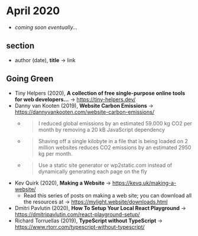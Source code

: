 # April 2020

+ *coming soon eventually...*

## section

+ author (date), **title** &#8594; link

## Going Green

+ Tiny Helpers (2020), **A collection of free single-purpose online tools for web developers...** &#8594; https://tiny-helpers.dev/
+ Danny van Kooten (2019), **Website Carbon Emissions** &#8594; https://dannyvankooten.com/website-carbon-emissions/
  - > I reduced global emissions by an estimated 59.000 kg CO2 per month by removing a 20 kB JavaScript dependency
  - > Shaving off a single kilobyte in a file that is being loaded on 2 million websites reduces CO2 emissions by an estimated 2950 kg per month.
  - > Use a static site generator or wp2static.com instead of dynamically generating each page on the fly
+ Kev Quirk (2020), **Making a Website** &#8594; https://kevq.uk/making-a-website/
  - Read this series of posts on making a web site; you can download all the resources at &#8594; https://mylight.website/downloads.html
+ Dmitri Pavlutin (2020), **How To Setup Your Local React Playground** &#8594; https://dmitripavlutin.com/react-playground-setup/
+ Richard Torruellas (2019), **TypeScript without TypeScript** &#8594; https://www.rtorr.com/typescript-without-typescript/
